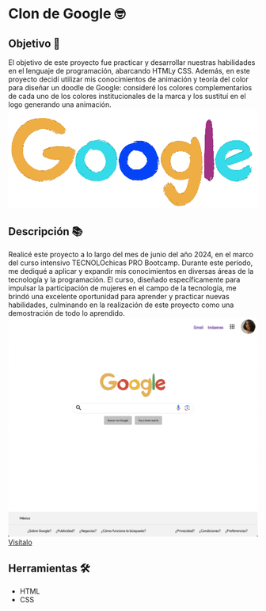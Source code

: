 # Clon de Google 🤓  

## Objetivo 🚀  
El objetivo de este proyecto fue practicar y desarrollar nuestras habilidades en el lenguaje de programación, abarcando HTMLy CSS. Además, en este proyecto decidí utilizar mis conocimientos de animación y teoría del color para diseñar un doodle de Google: consideré los colores complementarios de cada uno de los colores institucionales de la marca y los sustituí en el logo generando una animación.  
![Gooogle](Doodle_Clon_Google.gif)

## Descripción 📚  
Realicé este proyecto a lo largo del mes de junio del año 2024, en el marco del curso intensivo TECNOLOchicas PRO Bootcamp. Durante este período, me dediqué a aplicar y expandir mis conocimientos en diversas áreas de la tecnología y la programación. El curso, diseñado específicamente para impulsar la participación de mujeres en el campo de la tecnología, me brindó una excelente oportunidad para aprender y practicar nuevas habilidades, culminando en la realización de este proyecto como una demostración de todo lo aprendido.  
![Gooogle](Gooogle.png)
[Visítalo](https://gooogle-com.netlify.app)  

## Herramientas 🛠️
- HTML  
- CSS
